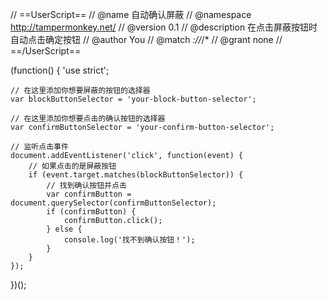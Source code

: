 // ==UserScript==
// @name         自动确认屏蔽
// @namespace    http://tampermonkey.net/
// @version      0.1
// @description  在点击屏蔽按钮时自动点击确定按钮
// @author       You
// @match        *://*/*
// @grant        none
// ==/UserScript==

(function() {
    'use strict';

    // 在这里添加你想要屏蔽的按钮的选择器
    var blockButtonSelector = 'your-block-button-selector';

    // 在这里添加你想要点击的确认按钮的选择器
    var confirmButtonSelector = 'your-confirm-button-selector';

    // 监听点击事件
    document.addEventListener('click', function(event) {
        // 如果点击的是屏蔽按钮
        if (event.target.matches(blockButtonSelector)) {
            // 找到确认按钮并点击
            var confirmButton = document.querySelector(confirmButtonSelector);
            if (confirmButton) {
                confirmButton.click();
            } else {
                console.log('找不到确认按钮！');
            }
        }
    });
})();
